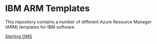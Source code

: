 # IBM ARM Templates

This repository contains a number of different Azure Resource Manager (ARM) templates for IBM software.

[Sterling OMS](./Sterling%20OMS/)